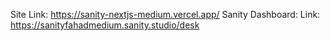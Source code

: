 Site Link: https://sanity-nextjs-medium.vercel.app/
Sanity Dashboard: Link: https://sanityfahadmedium.sanity.studio/desk
